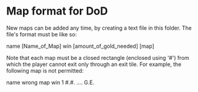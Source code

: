 # Map format for DoD

New maps can be added any time, by creating a text file in this folder. The file's format must be like so:

name [Name_of_Map]
win [amount_of_gold_needed]
[map]

Note that each map must be a closed rectangle (enclosed using '#') from which the player cannot exit only through an exit tile. For example, the following map is not permitted:

name wrong map
win 1
#.#.
....
G.E.
